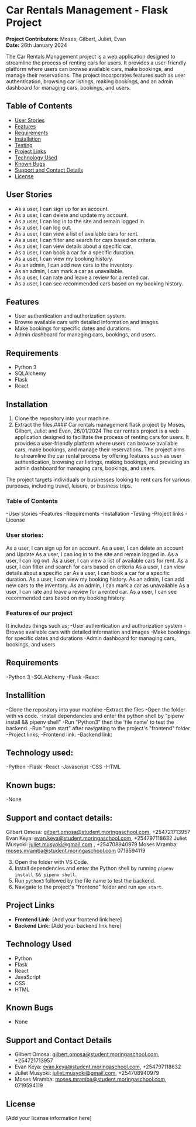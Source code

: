 # Car Rentals Management - Flask Project

**Project Contributors:** Moses, Gilbert, Juliet, Evan  
**Date:** 26th January 2024

The Car Rentals Management project is a web application designed to streamline the process of renting cars for users. It provides a user-friendly platform where users can browse available cars, make bookings, and manage their reservations. The project incorporates features such as user authentication, browsing car listings, making bookings, and an admin dashboard for managing cars, bookings, and users.

## Table of Contents
- [User Stories](#user-stories)
- [Features](#features)
- [Requirements](#requirements)
- [Installation](#installation)
- [Testing](#testing)
- [Project Links](#project-links)
- [Technology Used](#technology-used)
- [Known Bugs](#known-bugs)
- [Support and Contact Details](#support-and-contact-details)
- [License](#license)

## User Stories
- As a user, I can sign up for an account.
- As a user, I can delete and update my account.
- As a user, I can log in to the site and remain logged in.
- As a user, I can log out.
- As a user, I can view a list of available cars for rent.
- As a user, I can filter and search for cars based on criteria.
- As a user, I can view details about a specific car.
- As a user, I can book a car for a specific duration.
- As a user, I can view my booking history.
- As an admin, I can add new cars to the inventory.
- As an admin, I can mark a car as unavailable.
- As a user, I can rate and leave a review for a rented car.
- As a user, I can see recommended cars based on my booking history.

## Features
- User authentication and authorization system.
- Browse available cars with detailed information and images.
- Make bookings for specific dates and durations.
- Admin dashboard for managing cars, bookings, and users.

## Requirements
- Python 3
- SQLAlchemy
- Flask
- React

## Installation
1. Clone the repository into your machine.
2. Extract the files.#### Car rentals management flask project by Moses, Gilbert, Juliet and Evan, 26/01/2024
The car rentals project is a web application designed to facilitate the process of renting cars for users. It provides a user-friendly platform where users can browse available cars, make bookings, and manage their reservations. The project aims to streamline the car rental process by offering features such as user authentication, browsing car listings, making bookings, and providing an admin dashboard for managing cars, bookings, and users.

The project targets individuals or businesses looking to rent cars for various purposes, including travel, leisure, or business trips. 

### Table of Contents
-User stories
-Features
-Requirements
-Installation
-Testing
-Project links
-License
### User stories:
As a user, I can sign up for an account.
As a user, I can delete an account and Update
As a user, I can log in to the site and remain logged in.
As a user, I can log out.
As a user, I can view a list of available cars for rent.
As a user, I can filter and search for cars based on criteria
As a user, I can view details about a specific car
As a user, I can book a car for a specific duration.
As a user, I can view my booking history.
As an admin, I can add new cars to the inventory.
As an admin, I can mark a car as unavailable
As a user, I can rate and leave a review for a rented car.
As a user, I can see recommended cars based on my booking history.
### Features of our project
It includes things such as; 
-User authentication and authorization system
-Browse available cars with detailed information and images
-Make bookings for specific dates and durations
-Admin dashboard for managing cars, bookings, and users
## Requirements
-Python 3
-SQLAlchemy
-Flask
-React
## Installition
-Clone the repository into your machine
-Extract the files
-Open the folder with vs code.
-Install dependancies and enter the python shell by "pipenv install && pipenv shell"
-Run "Python3" then the 'file name' to test the backend.
-Run "npm start" after navigating to the project's "frontend" folder
-Project links;
-Frontend link:
-Backend link: 
## Technology used:
-Python
-Flask
-React
-Javascript
-CSS
-HTML
## Known bugs:
-None
## Support and contact details:
Gilbert Omosa: gilbert.omosa@student.moringaschool.com, +254721713957
Evan Keya: evan.keya@student.moringaschool.com, +254797118632
Juliet Musyoki: juliet.musyoki@gmail.com , +254708940979
Moses Mramba: moses.mramba@student.moringaschool.com 0719594119

3. Open the folder with VS Code.
4. Install dependencies and enter the Python shell by running `pipenv install && pipenv shell`.
5. Run `python3` followed by the file name to test the backend.
6. Navigate to the project's "frontend" folder and run `npm start`.

## Project Links
- **Frontend Link:** [Add your frontend link here]
- **Backend Link:** [Add your backend link here]

## Technology Used
- Python
- Flask
- React
- JavaScript
- CSS
- HTML

## Known Bugs
- None

## Support and Contact Details
- Gilbert Omosa: gilbert.omosa@student.moringaschool.com, +254721713957
- Evan Keya: evan.keya@student.moringaschool.com, +254797118632
- Juliet Musyoki: juliet.musyoki@gmail.com, +254708940979
- Moses Mramba: moses.mramba@student.moringaschool.com, 0719594119

## License
[Add your license information here]
